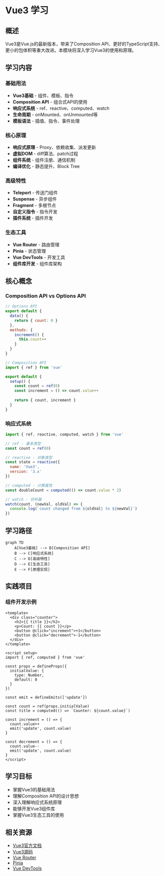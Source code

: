 # Vue3 学习

## 概述

Vue3是Vue.js的最新版本，带来了Composition API、更好的TypeScript支持、更小的包体积等重大改进。本模块将深入学习Vue3的使用和原理。

## 学习内容

### 基础用法
- **Vue3基础** - 组件、模板、指令
- **Composition API** - 组合式API的使用
- **响应式系统** - ref、reactive、computed、watch
- **生命周期** - onMounted、onUnmounted等
- **模板语法** - 插值、指令、事件处理

### 核心原理
- **响应式原理** - Proxy、依赖收集、派发更新
- **虚拟DOM** - diff算法、patch过程
- **组件系统** - 组件注册、通信机制
- **编译优化** - 静态提升、Block Tree

### 高级特性
- **Teleport** - 传送门组件
- **Suspense** - 异步组件
- **Fragment** - 多根节点
- **自定义指令** - 指令开发
- **插件系统** - 插件开发

### 生态工具
- **Vue Router** - 路由管理
- **Pinia** - 状态管理
- **Vue DevTools** - 开发工具
- **组件库开发** - 组件库架构

## 核心概念

### Composition API vs Options API
```javascript
// Options API
export default {
  data() {
    return { count: 0 }
  },
  methods: {
    increment() {
      this.count++
    }
  }
}

// Composition API
import { ref } from 'vue'

export default {
  setup() {
    const count = ref(0)
    const increment = () => count.value++
    
    return { count, increment }
  }
}
```

### 响应式系统
```javascript
import { ref, reactive, computed, watch } from 'vue'

// ref - 基本类型
const count = ref(0)

// reactive - 对象类型
const state = reactive({
  name: 'Vue3',
  version: '3.x'
})

// computed - 计算属性
const doubleCount = computed(() => count.value * 2)

// watch - 侦听器
watch(count, (newVal, oldVal) => {
  console.log(`count changed from ${oldVal} to ${newVal}`)
})
```

## 学习路径

```mermaid
graph TD
    A[Vue3基础] --> B[Composition API]
    B --> C[响应式系统]
    C --> D[高级特性]
    D --> E[生态工具]
    E --> F[原理实现]
```

## 实践项目

### 组件开发示例
```vue
<template>
  <div class="counter">
    <h2>{{ title }}</h2>
    <p>Count: {{ count }}</p>
    <button @click="increment">+1</button>
    <button @click="decrement">-1</button>
  </div>
</template>

<script setup>
import { ref, computed } from 'vue'

const props = defineProps({
  initialValue: {
    type: Number,
    default: 0
  }
})

const emit = defineEmits(['update'])

const count = ref(props.initialValue)
const title = computed(() => `Counter: ${count.value}`)

const increment = () => {
  count.value++
  emit('update', count.value)
}

const decrement = () => {
  count.value--
  emit('update', count.value)
}
</script>
```

## 学习目标

- 掌握Vue3的基础用法
- 理解Composition API的设计思想
- 深入理解响应式系统原理
- 能够开发Vue3组件库
- 掌握Vue3生态工具的使用

## 相关资源

- [Vue3官方文档](https://cn.vuejs.org/)
- [Vue3源码](https://github.com/vuejs/core)
- [Vue Router](https://router.vuejs.org/)
- [Pinia](https://pinia.vuejs.org/)
- [Vue DevTools](https://devtools.vuejs.org/) 